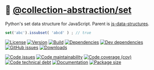 :abcd:
[@collection-abstraction/set](https://collection-abstraction.github.io/set)
==

Python's set data structure for JavaScript. Parent is
[js-data-structures](https://github.com/make-github-pseudonymous-again/js-data-structures).

```js
set('abc').issubset( 'abcd' ) ; // true
```

[![License](https://img.shields.io/github/license/collection-abstraction/set.svg)](https://raw.githubusercontent.com/collection-abstraction/set/main/LICENSE)
[![Version](https://img.shields.io/npm/v/@collection-abstraction/set.svg)](https://www.npmjs.org/package/@collection-abstraction/set)
[![Build](https://img.shields.io/travis/collection-abstraction/set/main.svg)](https://travis-ci.org/collection-abstraction/set/branches)
[![Dependencies](https://img.shields.io/david/collection-abstraction/set.svg)](https://david-dm.org/collection-abstraction/set)
[![Dev dependencies](https://img.shields.io/david/dev/collection-abstraction/set.svg)](https://david-dm.org/collection-abstraction/set?type=dev)
[![GitHub issues](https://img.shields.io/github/issues/collection-abstraction/set.svg)](https://github.com/collection-abstraction/set/issues)
[![Downloads](https://img.shields.io/npm/dm/@collection-abstraction/set.svg)](https://www.npmjs.org/package/@collection-abstraction/set)

[![Code issues](https://img.shields.io/codeclimate/issues/collection-abstraction/set.svg)](https://codeclimate.com/github/collection-abstraction/set/issues)
[![Code maintainability](https://img.shields.io/codeclimate/maintainability/collection-abstraction/set.svg)](https://codeclimate.com/github/collection-abstraction/set/trends/churn)
[![Code coverage (cov)](https://img.shields.io/codecov/c/gh/collection-abstraction/set/main.svg)](https://codecov.io/gh/collection-abstraction/set)
[![Code technical debt](https://img.shields.io/codeclimate/tech-debt/collection-abstraction/set.svg)](https://codeclimate.com/github/collection-abstraction/set/trends/technical_debt)
[![Documentation](https://collection-abstraction.github.io/set/badge.svg)](https://collection-abstraction.github.io/set/source.html)
[![Package size](https://img.shields.io/bundlephobia/minzip/@collection-abstraction/set)](https://bundlephobia.com/result?p=@collection-abstraction/set)
